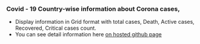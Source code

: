 ### Covid - 19 Country-wise information about Corona cases,
- Display information in Grid format with total cases, Death, Active cases, Recovered, Critical cases count.
- You can see detail information here [on hosted github page](https://changulpaye.github.io/covid19/)

